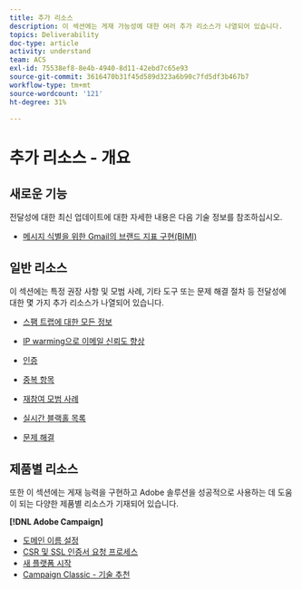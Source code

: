 ```yaml
---
title: 추가 리소스
description: 이 섹션에는 게재 가능성에 대한 여러 추가 리소스가 나열되어 있습니다.
topics: Deliverability
doc-type: article
activity: understand
team: ACS
exl-id: 75538ef8-8e4b-4940-8d11-42ebd7c65e93
source-git-commit: 3616470b31f45d589d323a6b90c7fd5df3b467b7
workflow-type: tm+mt
source-wordcount: '121'
ht-degree: 31%

---
```


# 추가 리소스 - 개요

## 새로운 기능

전달성에 대한 최신 업데이트에 대한 자세한 내용은 다음 기술 정보를 참조하십시오.

* [메시지 식별을 위한 Gmail의 브랜드 지표 구현(BIMI)](../technotes/implement-bimi.md)

## 일반 리소스

이 섹션에는 특정 권장 사항 및 모범 사례, 기타 도구 또는 문제 해결 절차 등 전달성에 대한 몇 가지 추가 리소스가 나열되어 있습니다.

* [스팸 트랩에 대한 모든 정보](../../help/additional-resources/all-about-spam-traps.md)
* [IP warming으로 이메일 신뢰도 향상](../../help/additional-resources/increase-reputation-with-ip-warming.md)
* [인증](../../help/additional-resources/authentication.md)
* [중복 항목](../../help/additional-resources/duplicates.md)
* [재참여 모범 사례](../../help/additional-resources/re-engagement.md)
* [실시간 블랙홀 목록](../../help/additional-resources/blocklist-databases.md)
* [문제 해결](../../help/additional-resources/troubleshooting.md)

  <!--
    [IP Certification](../../help/additional-resources/ip-certification.md)
    [Third-party monitoring tools](../../help/additional-resources/third-party-monitoring-tools.md)-->

## 제품별 리소스

또한 이 섹션에는 게재 능력을 구현하고 Adobe 솔루션을 성공적으로 사용하는 데 도움이 되는 다양한 제품별 리소스가 기재되어 있습니다.

**[!DNL Adobe Campaign]**

* [도메인 이름 설정](../../help/additional-resources/ac-domain-name-setup.md)
* [CSR 및 SSL 인증서 요청 프로세스](../../help/additional-resources/ac-ssl-certificate-request.md)
* [새 플랫폼 시작](../../help/additional-resources/ac-starting-new-platform.md)
* [Campaign Classic - 기술 추천](../../help/additional-resources/acc-technical-recommendations.md)
